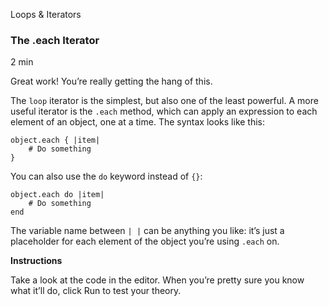 Loops & Iterators

### The .each Iterator

2 min

Great work! You’re really getting the hang of this.

The `loop` iterator is the simplest, but also one of the least powerful. A more useful iterator is the `.each` method, which can apply an expression to each element of an object, one at a time. The syntax looks like this:

```
object.each { |item|   
	# Do something 
}
```

You can also use the `do` keyword instead of `{}`:

```
object.each do |item|   
	# Do something 
end
```

The variable name between `| |` can be anything you like: it’s just a placeholder for each element of the object you’re using `.each` on.

**Instructions**

Take a look at the code in the editor. When you’re pretty sure you know what it’ll do, click Run to test your theory.